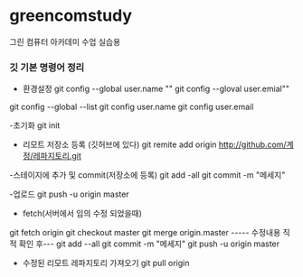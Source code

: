 # greencomstudy
그린 컴퓨터 아카데미 수업 실습용

### 깃 기본 명령어 정리
- 환경설정
git config --global user.name ""
git config --gloval user.emial""

git config --global --list
git config user.name
git config user.email

-초기화
git init

- 리모트 저장소 등록 (깃허브에 있다)
git remite add origin http://github.com/계정/레파지토리.git

-스테이지에 추가 및 commit(저장소에 등록)
git add -all
git commit -m "메세지"

-업로드
git push -u origin master

- fetch(서버에서 임의 수정 되었을때)

git fetch origin
git checkout  master
git merge origin.master
----- 수정내용 직적 확인 후---
git add --all
git commit -m "메세지"
git push -u origin master

- 수정된 리모트 레파지토리 가져오기
git pull origin
